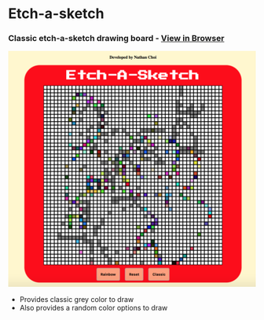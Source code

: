 # Etch-a-sketch 

### Classic etch-a-sketch drawing board - [View in Browser](https://sihoonathan.github.io/etch-a-sketch/)
![screenshot](screenshot.png)

- Provides classic grey color to draw
- Also provides a random color options to draw
